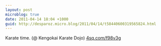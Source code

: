 ```yaml
---
layout: post
microblog: true
date: 2011-04-14 18:04 +1000
guid: http://desparoz.micro.blog/2011/04/14/t58440600319565824.html
---
```

Karate time. (@ Kengokai Karate Dojo) [4sq.com/f98v3g](http://4sq.com/f98v3g)
